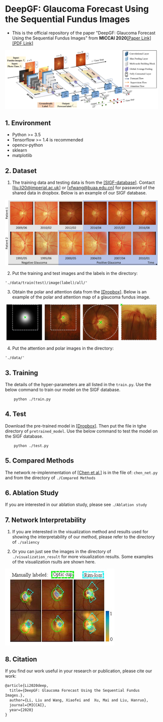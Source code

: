 # DeepGF: Glaucoma Forecast Using the Sequential Fundus Images
- This is the official repository of the paper "DeepGF: Glaucoma Forecast Using the Sequential Fundus Images" from **MICCAI 2020**[[Paper Link]](https://link.springer.com/chapter/10.1007/978-3-030-59722-1_60, "Paper Link")[[PDF Link]](https://link.springer.com/content/pdf/10.1007%2F978-3-030-59722-1_60.pdf)

![framework](./imgs/fullnet_101.jpg)

## 1. Environment
- Python >= 3.5
- Tensorflow >= 1.4 is recommended
- opencv-python
- sklearn
- matplotlib


## 2. Dataset
1. The training data and testing data is from the [[SIGF-database]](https://www.dropbox.com/s/a0p05573xx37lfx/SIGF-database.rar?dl=0, "Official SIGF"). Contact [liu.li20@imperial.ac.uk] or [xfwang@buaa.edu.cn] for password of the shared data in dropbox. Below is an example of our SIGF database. 

![Database](./imgs/database.jpg)

2. Put the training and test images and the labels in the directory:
```
'./data/train(test)/image(label)/all/'
```

3. Obtain the polar and attention data from the  [[Dropbox]](https://www.dropbox.com/s/q23i1le5vhs9ilv/Polar-Attention.zip?dl=0, "Attention and Polar"). Below is an example of the polar and attention map of a glaucoma fundus image.

![Polar-Attention](imgs/fundusimage.jpg)


4. Put the attention and polar images in the directory:
```
'./data/'
```

## 3. Training
The details of the hyper-parameters are all listed in the `train.py`. Use the below command to train our model on the SIGF database.

```
    python ./train.py 
```

## 4. Test
Download the pre-trained model in [[Dropbox]](https://www.dropbox.com/s/e1oebawbp5wlpvm/pretrained_model.zip?dl=0). Then put the file in tghe directory of 
`pretrained_model`. Use the below command to test the model on the SIGF database.
```
    python ./test.py 
```

## 5. Compared Methods

The network re-implenmentation of [[Chen et al.]](https://ieeexplore.ieee.org/abstract/document/7318462/, "Chen") is in the file of:
`chen_net.py`
and from the directory of `./Compared Methods`




## 6. Ablation Study

If you are interested in our ablation study, please see `./Ablation study`




## 7. Network Interpretability

1. If you are interested in the visualization method and results used for showing the interpretability 
of our method, please refer to the directory of `./saliency`



2. Or you can just see the images in the directory of `./visualization_result`
for more visualization results. Some examples of the visualization rsults are shown here.

![Database](./imgs/figure1.jpg)


## 8. Citation
If you find our work useful in your research or publication, please cite our work:
```
@article{Li2020deep,
  title={DeepGF: Glaucoma Forecast Using the Sequential Fundus Images.},
  author={Li, Liu and Wang, Xiaofei and  Xu, Mai and Liu, Hanruo},
  journal={MICCAI},
  year={2020}
}
```

